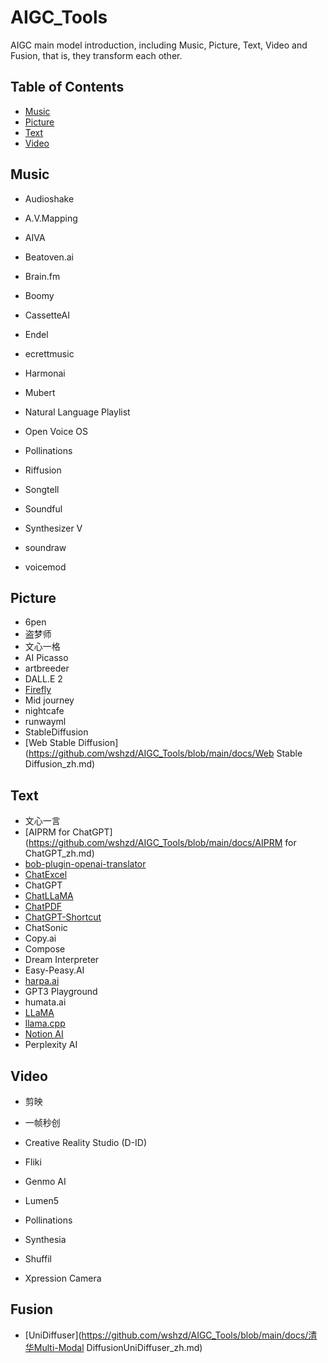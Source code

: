 # AIGC_Tools
AIGC main model introduction, including  Music, Picture, Text, Video and Fusion, that is, they transform each other.
## Table of Contents
- [Music](#music)
- [Picture](#picture)
- [Text](#text)
- [Video](#video)

## Music
- Audioshake

- A.V.Mapping

- AIVA

- Beatoven.ai

- Brain.fm

- Boomy

- CassetteAI

- Endel

- ecrettmusic

- Harmonai

- Mubert

- Natural Language Playlist

- Open Voice OS

- Pollinations

- Riffusion

- Songtell

- Soundful

- Synthesizer V

- soundraw

- voicemod

## Picture
- 6pen
- 盗梦师
- 文心一格
- AI Picasso
- artbreeder
- DALL.E 2
- [Firefly](https://github.com/wshzd/AIGC_Tools/blob/main/docs/Firefly_zh.md)
- Mid journey
- nightcafe
- runwayml
- StableDiffusion
- [Web Stable Diffusion](https://github.com/wshzd/AIGC_Tools/blob/main/docs/Web Stable Diffusion_zh.md)

## Text
- 文心一言
- [AIPRM for ChatGPT](https://github.com/wshzd/AIGC_Tools/blob/main/docs/AIPRM for ChatGPT_zh.md)
- [bob-plugin-openai-translator ](https://github.com/wshzd/AIGC_Tools/blob/main/docs/bob-plugin-openai-translator_zh.md)
- [ChatExcel](https://github.com/wshzd/AIGC_Tools/blob/main/docs/ChatExcel_zh.md)
- ChatGPT
- [ChatLLaMA](https://github.com/wshzd/AIGC_Tools/blob/main/docs/ChatLLaMA_zh.md)
- [ChatPDF](https://github.com/wshzd/AIGC_Tools/blob/main/docs/ChatPDF_zh.md)
- [ChatGPT-Shortcut](https://github.com/wshzd/AIGC_Tools/blob/main/docs/ChatGPT-Shortcut_zh.md)
- ChatSonic
- Copy.ai
- Compose
- Dream Interpreter
- Easy-Peasy.AI
- [harpa.ai](https://github.com/wshzd/AIGC_Tools/blob/main/docs/harpa.ai_zh.md)
- GPT3 Playground
- humata.ai
- [LLaMA](https://github.com/wshzd/AIGC_Tools/blob/main/docs/LLaMA_zh.md)
- [llama.cpp](https://github.com/wshzd/AIGC_Tools/blob/main/docs/humata.ai_zh.md)
- [Notion AI](https://copyai.cn/)
- Perplexity AI

## Video
- 剪映

- 一帧秒创

- Creative Reality Studio (D-ID)

- Fliki

- Genmo AI

- Lumen5

- Pollinations

- Synthesia

- Shuffil

- Xpression Camera

## Fusion

- [UniDiffuser](https://github.com/wshzd/AIGC_Tools/blob/main/docs/清华Multi-Modal DiffusionUniDiffuser_zh.md)

